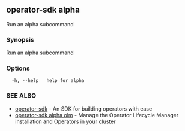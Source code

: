 ## operator-sdk alpha

Run an alpha subcommand

### Synopsis

Run an alpha subcommand

### Options

```
  -h, --help   help for alpha
```

### SEE ALSO

* [operator-sdk](operator-sdk.md)	 - An SDK for building operators with ease
* [operator-sdk alpha olm](operator-sdk_alpha_olm.md)	 - Manage the Operator Lifecycle Manager installation and Operators in your cluster

